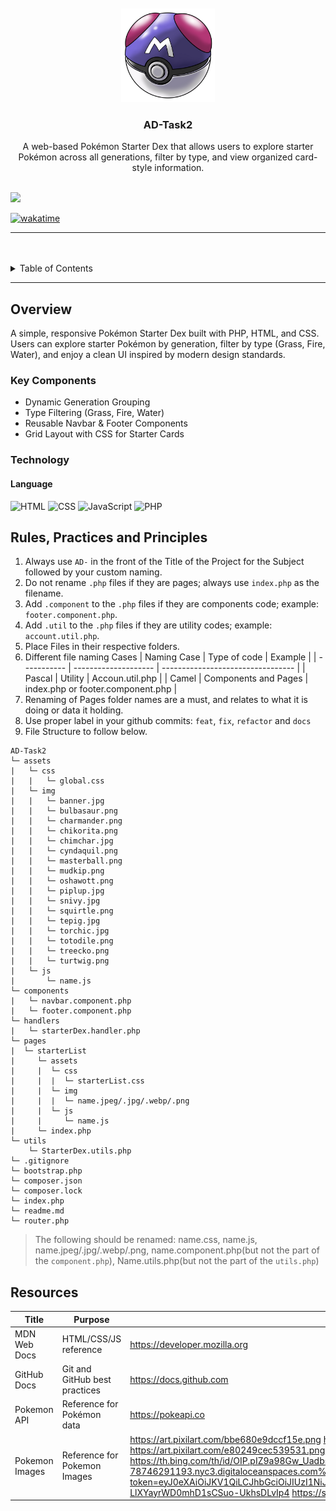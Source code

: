 <a name="readme-top">

<br/>

<br />
<div align="center">
  <a href="https://github.com/zyx-0314/">
  <!-- TODO: If you want to add logo or banner you can add it here -->
    <img src="./assets/img/masterball.png" alt="Masterball" width="150" height="150">
  </a>
<!-- TODO: Change Title to the name of the title of your Project -->
  <h3 align="center">AD-Task2</h3>
</div>
<!-- TODO: Make a short description -->
<div align="center">
  A web-based Pokémon Starter Dex that allows users to explore starter Pokémon across all generations, filter by type, and view organized card-style information.
</div>

<br />

<!-- TODO: Change the zyx-0314 into your github username  -->
<!-- TODO: Change the WD-Template-Project into the same name of your folder -->

![](https://visit-counter.vercel.app/counter.png?page=Clive-04/AD-CI4-Template-Project)

[![wakatime](https://wakatime.com/badge/user/018dd99a-4985-4f98-8216-6ca6fe2ce0f8/project/63501637-9a31-42f0-960d-4d0ab47977f8.svg)](https://wakatime.com/badge/user/018dd99a-4985-4f98-8216-6ca6fe2ce0f8/project/63501637-9a31-42f0-960d-4d0ab47977f8)

---

<br />
<br />

<!-- TODO: If you want to add more layers for your readme -->
<details>
  <summary>Table of Contents</summary>
  <ol>
    <li>
      <a href="#overview">Overview</a>
      <ol>
        <li>
          <a href="#key-components">Key Components</a>
        </li>
        <li>
          <a href="#technology">Technology</a>
        </li>
      </ol>
    </li>
    <li>
      <a href="#rule,-practices-and-principles">Rules, Practices and Principles</a>
    </li>
    <li>
      <a href="#resources">Resources</a>
    </li>
  </ol>
</details>

---

## Overview

<!-- TODO: To be changed -->
<!-- The following are just sample -->

A simple, responsive Pokémon Starter Dex built with PHP, HTML, and CSS. Users can explore starter Pokémon by generation, filter by type (Grass, Fire, Water), and enjoy a clean UI inspired by modern design standards.

### Key Components

<!-- TODO: List of Key Components -->
<!-- The following are just sample -->

- Dynamic Generation Grouping
- Type Filtering (Grass, Fire, Water)
- Reusable Navbar & Footer Components
- Grid Layout with CSS for Starter Cards

### Technology

<!-- TODO: List of Technology Used -->
#### Language
![HTML](https://img.shields.io/badge/HTML-E34F26?style=for-the-badge&logo=html5&logoColor=white)
![CSS](https://img.shields.io/badge/CSS-1572B6?style=for-the-badge&logo=css3&logoColor=white)
![JavaScript](https://img.shields.io/badge/JavaScript-F7DF1E?style=for-the-badge&logo=javascript&logoColor=white)
![PHP](https://img.shields.io/badge/PHP-777BB4?style=for-the-badge&logo=php&logoColor=white)

## Rules, Practices and Principles

<!-- Do not Change this -->

1. Always use `AD-` in the front of the Title of the Project for the Subject followed by your custom naming.
2. Do not rename `.php` files if they are pages; always use `index.php` as the filename.
3. Add `.component` to the `.php` files if they are components code; example: `footer.component.php`.
4. Add `.util` to the `.php` files if they are utility codes; example: `account.util.php`.
5. Place Files in their respective folders.
6. Different file naming Cases
   | Naming Case | Type of code         | Example                           |
   | ----------- | -------------------- | --------------------------------- |
   | Pascal      | Utility              | Accoun.util.php                   |
   | Camel       | Components and Pages | index.php or footer.component.php |
8. Renaming of Pages folder names are a must, and relates to what it is doing or data it holding.
9. Use proper label in your github commits: `feat`, `fix`, `refactor` and `docs`
10. File Structure to follow below.

```
AD-Task2
└─ assets
|   └─ css
|   |   └─ global.css
|   └─ img
|   |   └─ banner.jpg
|   |   └─ bulbasaur.png
|   |   └─ charmander.png
|   |   └─ chikorita.png
|   |   └─ chimchar.jpg
|   |   └─ cyndaquil.png
|   |   └─ masterball.png
|   |   └─ mudkip.png
|   |   └─ oshawott.png
|   |   └─ piplup.jpg
|   |   └─ snivy.jpg
|   |   └─ squirtle.png
|   |   └─ tepig.jpg
|   |   └─ torchic.jpg
|   |   └─ totodile.png
|   |   └─ treecko.png
|   |   └─ turtwig.png
|   └─ js
|       └─ name.js
└─ components
|   └─ navbar.component.php
|   └─ footer.component.php
└─ handlers
|   └─ starterDex.handler.php
└─ pages
|  └─ starterList
|     └─ assets
|     |  └─ css
|     |  |  └─ starterList.css
|     |  └─ img
|     |  |  └─ name.jpeg/.jpg/.webp/.png
|     |  └─ js
|     |     └─ name.js
|     └─ index.php
└─ utils
    └─ StarterDex.utils.php
└─ .gitignore
└─ bootstrap.php
└─ composer.json
└─ composer.lock
└─ index.php
└─ readme.md
└─ router.php
```
> The following should be renamed: name.css, name.js, name.jpeg/.jpg/.webp/.png, name.component.php(but not the part of the `component.php`), Name.utils.php(but not the part of the `utils.php`)

## Resources

<!-- TODO: Add References -->

| Title        | Purpose                                                                       | Link          |
| ------------ | ----------------------------------------------------------------------------- | ------------- |
| MDN Web Docs | HTML/CSS/JS reference | https://developer.mozilla.org |
| GitHub Docs | Git and GitHub best practices | https://docs.github.com |
| Pokemon API | Reference for Pokémon data | https://pokeapi.co |
| Pokemon Images | Reference for Pokemon Images | https://art.pixilart.com/bbe680e9dccf15e.png https://www.pinclipart.com/picdir/big/185-1853222_pokemon-fire-red-charmander-sprite-clipart.png https://www.pngkey.com/png/full/439-4399737_squirtle-pokemon-squirtle-sprite.png https://art.pixilart.com/sr2912c5ddfd5cf.png https://64.media.tumblr.com/8d0487116374ff60e90737c84061136c/tumblr_prfb61O2D01y8n9fro2_1280.png https://64.media.tumblr.com/dab83664f4a894573ca1af8f643f260a/tumblr_pv67cl6o5Y1y8n9fro2_1280.png https://art.pixilart.com/e80249cec539531.png https://www.shatteredlight.wiki/assets/images/pokemon/front/TORCHIC.png https://i.pinimg.com/originals/04/2f/c6/042fc603cc2dc033303c288ae4577b49.png https://th.bing.com/th/id/R.781ca7ef6156a20b00bbcf4bb6081a0d?rik=oQdpWP5qxheA7g&riu=http%3a%2f%2fpixelartmaker-data-78746291193.nyc3.digitaloceanspaces.com%2fimage%2f538033ba66d0423.png&ehk=rBuETtBQlhieMpjq7dPYlQ0P8pgOQawx2qdXxSo113M%3d&risl=&pid=ImgRaw&r=0 https://th.bing.com/th/id/OIP.pIZ9a98Gw_UadbsJrEJtJQAAAA?cb=iwp2&rs=1&pid=ImgDetMain https://i.pinimg.com/736x/4f/aa/80/4faa80b8683bfbb1bb14700b2283aecf.jpg https://th.bing.com/th/id/OIP.55q0NztSoye1-y0t6JSWlAHaHF?cb=iwp2&rs=1&pid=ImgDetMain https://th.bing.com/th/id/OIP.1tizU9g5pC_zUT6T-GbhOQHaIz?cb=iwp2&rs=1&pid=ImgDetMain https://th.bing.com/th/id/R.c34334717b75e75c1fe6e4475a161193?rik=fwLCS40Y5dIQgQ&riu=http%3a%2f%2fpixelartmaker-data-78746291193.nyc3.digitaloceanspaces.com%2fimage%2f854978fded0e849.png&ehk=1XTRXRBh0NY%2b8aiEpQt6kf8G1pfrQWLKpDI5FxUsttw%3d&risl=&pid=ImgRaw&r=0 https://wallpapercave.com/wp/wp8155277.png https://images-wixmp-ed30a86b8c4ca887773594c2.wixmp.com/f/c861d306-8f42-4864-ab2e-61a271518c8a/df3czl0-481707bd-7c8e-4402-b8d1-e364deef6b8a.png/v1/fill/w_1280,h_1281,strp/master_ball_by_ace_zeroartic_df3czl0-fullview.png?token=eyJ0eXAiOiJKV1QiLCJhbGciOiJIUzI1NiJ9.eyJzdWIiOiJ1cm46YXBwOjdlMGQxODg5ODIyNjQzNzNhNWYwZDQxNWVhMGQyNmUwIiwiaXNzIjoidXJuOmFwcDo3ZTBkMTg4OTgyMjY0MzczYTVmMGQ0MTVlYTBkMjZlMCIsIm9iaiI6W1t7ImhlaWdodCI6Ijw9MTI4MSIsInBhdGgiOiJcL2ZcL2M4NjFkMzA2LThmNDItNDg2NC1hYjJlLTYxYTI3MTUxOGM4YVwvZGYzY3psMC00ODE3MDdiZC03YzhlLTQ0MDItYjhkMS1lMzY0ZGVlZjZiOGEucG5nIiwid2lkdGgiOiI8PTEyODAifV1dLCJhdWQiOlsidXJuOnNlcnZpY2U6aW1hZ2Uub3BlcmF0aW9ucyJdfQ.mB7nC5evG50D-LlXYayrWD0mhD1sCSuo-UkhsDLvIp4 https://static.guidestrats.com/images/02/13602/00-featured-choosing-starter-pokemon-in-professor-oak-lab-pokemon-frlg-screenshot.jpg |
